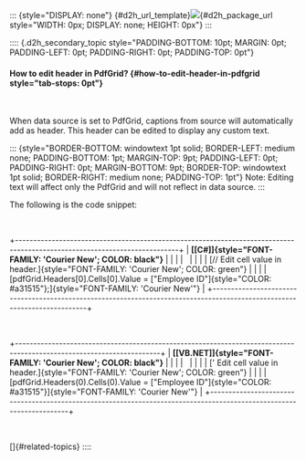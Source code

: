 ::: {style="DISPLAY: none"}
[](ms-xhelp:///?Id=d2h_url_template){#d2h_url_template}![](!package_url!){#d2h_package_url style="WIDTH: 0px; DISPLAY: none; HEIGHT: 0px"}
:::

:::: {.d2h_secondary_topic style="PADDING-BOTTOM: 10pt; MARGIN: 0pt; PADDING-LEFT: 0pt; PADDING-RIGHT: 0pt; PADDING-TOP: 0pt"}
#### How to edit header in PdfGrid? {#how-to-edit-header-in-pdfgrid style="tab-stops: 0pt"}

 

When data source is set to PdfGrid, captions from source will automatically add as header. This header can be edited to display any custom text.

::: {style="BORDER-BOTTOM: windowtext 1pt solid; BORDER-LEFT: medium none; PADDING-BOTTOM: 1pt; MARGIN-TOP: 9pt; PADDING-LEFT: 0pt; PADDING-RIGHT: 0pt; MARGIN-BOTTOM: 9pt; BORDER-TOP: windowtext 1pt solid; BORDER-RIGHT: medium none; PADDING-TOP: 1pt"}
Note: Editing text will affect only the PdfGrid and will not reflect in data source.
:::

The following is the code snippet:

 

+--------------------------------------------------------------------------------------------------------------------------+
| **[\[C#\]]{style="FONT-FAMILY: 'Courier New'; COLOR: black"}**                                                           |
|                                                                                                                          |
|                                                                                                                          |
|                                                                                                                          |
| [// Edit cell value in header.]{style="FONT-FAMILY: 'Courier New'; COLOR: green"}                                        |
|                                                                                                                          |
| [pdfGrid.Headers\[0\].Cells\[0\].Value = [\"Employee ID\"]{style="COLOR: #a31515"};]{style="FONT-FAMILY: 'Courier New'"} |
+--------------------------------------------------------------------------------------------------------------------------+

 

+---------------------------------------------------------------------------------------------------------------------+
| **[\[VB.NET\]]{style="FONT-FAMILY: 'Courier New'; COLOR: black"}**                                                  |
|                                                                                                                     |
|                                                                                                                     |
|                                                                                                                     |
| [\' Edit cell value in header.]{style="FONT-FAMILY: 'Courier New'; COLOR: green"}                                   |
|                                                                                                                     |
| [pdfGrid.Headers(0).Cells(0).Value = [\"Employee ID\"]{style="COLOR: #a31515"}]{style="FONT-FAMILY: 'Courier New'"} |
+---------------------------------------------------------------------------------------------------------------------+

 

[]{#related-topics}
::::
